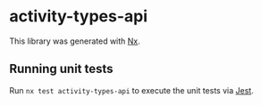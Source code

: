 # activity-types-api

This library was generated with [Nx](https://nx.dev).

## Running unit tests

Run `nx test activity-types-api` to execute the unit tests via [Jest](https://jestjs.io).
